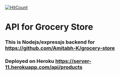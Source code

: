 [![HitCount](http://hits.dwyl.com/Amitabh-K/server.svg)](http://hits.dwyl.com/Amitabh-K/server)

# API for Grocery Store


### This is Nodejs/expressjs backend for https://github.com/Amitabh-K/grocery-store

### Deployed on Heroku https://server-11.herokuapp.com/api/products

